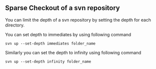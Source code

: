 ## Sparse Checkout of a svn repository

You can limit the depth of a svn repository by setting the depth for each directory.  


You can set depth to immediates by using following command
```
svn up --set-depth immediates folder_name
```

Similarly you can set the depth to infinity using following command
```
svn up --set-depth infinity folder_name
```
